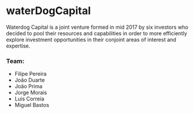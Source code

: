<!-- TITLE: Waterdog Capital -->
<!-- SUBTITLE: The purpose of this Wiki is to agregate information regarding the waterDog Capital project -->

# waterDogCapital
Waterdog Capital is a joint venture formed in mid 2017 by six investors who decided to pool their resources and capabilities in order to more efficiently explore investment opportunities in their conjoint areas of interest and expertise.
### Team:
* Filipe Pereira
* João Duarte
* João Prima
* Jorge Morais
* Luis Correia
* Miguel Bastos
